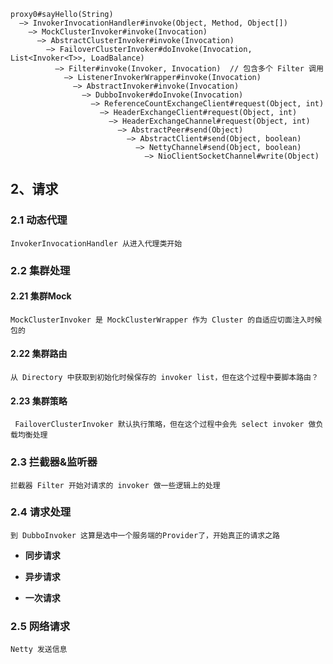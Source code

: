 ```text
proxy0#sayHello(String)
  —> InvokerInvocationHandler#invoke(Object, Method, Object[])
    —> MockClusterInvoker#invoke(Invocation)
      —> AbstractClusterInvoker#invoke(Invocation)
        —> FailoverClusterInvoker#doInvoke(Invocation, List<Invoker<T>>, LoadBalance)
          —> Filter#invoke(Invoker, Invocation)  // 包含多个 Filter 调用
            —> ListenerInvokerWrapper#invoke(Invocation)
              —> AbstractInvoker#invoke(Invocation)
                —> DubboInvoker#doInvoke(Invocation)
                  —> ReferenceCountExchangeClient#request(Object, int)
                    —> HeaderExchangeClient#request(Object, int)
                      —> HeaderExchangeChannel#request(Object, int)
                        —> AbstractPeer#send(Object)
                          —> AbstractClient#send(Object, boolean)
                            —> NettyChannel#send(Object, boolean)
                              —> NioClientSocketChannel#write(Object)
```


## 2、请求

### 2.1 动态代理

	InvokerInvocationHandler 从进入代理类开始

### 2.2 集群处理

#### 2.21 集群Mock

	MockClusterInvoker 是 MockClusterWrapper 作为 Cluster 的自适应切面注入时候包的

#### 2.22 集群路由

	从 Directory 中获取到初始化时候保存的 invoker list，但在这个过程中要脚本路由？

#### 2.23 集群策略

	 FailoverClusterInvoker 默认执行策略，但在这个过程中会先 select invoker 做负载均衡处理

### 2.3 拦截器&监听器

	拦截器 Filter 开始对请求的 invoker 做一些逻辑上的处理

### 2.4 请求处理

	到 DubboInvoker 这算是选中一个服务端的Provider了，开始真正的请求之路

-  **同步请求**

-  **异步请求**

-  **一次请求**

### 2.5 网络请求

	Netty 发送信息
